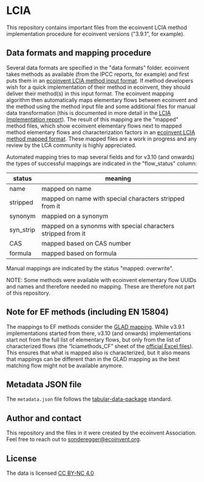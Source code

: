 # LCIA
This repository contains important files from the ecoinvent LCIA method implementation procedure for ecoinvent versions ("3.9.1", for example). 
## Data formats and mapping procedure
Several data formats are specified in the "data formats" folder. ecoinvent takes methods as available (from the IPCC reports, for example) and first puts them in an [ecoinvent LCIA method input format](data_formats/ecoinvent_lcia_method_input_format.md). If method developers wish for a quick implementation of their method in ecoinvent, they should deliver their method(s) in this input format. The ecoinvent mapping algorithm then automatically maps elementary flows between ecoinvent and the method using the method input file and some additional files for manual data transformation (this is documented in more detail in the [LCIA Implementation report](https://ecoinvent.org/wp-content/uploads/2022/12/LCIA_implementation_3.9-and-3.9.1.pdf)). The result of this mapping are the "mapped" method files, which show ecoinvent elementary flows next to mapped method elementary flows and characterization factors in an [ecoinvent LCIA method mapped format](data_formats/ecoinvent_lcia_method_mapped_format.md). These mapped files are a work in progress and any review by the LCA community is highly appreciated.

Automated mapping tries to map several fields and for v3.10 (and onwards) the types of successful mappings are indicated in the "flow_status" column:

|status		|meaning|
|---		|---|
|name		|mapped on name|
|stripped	|mapped on name with special characters stripped from it|
|synonym	|mappied on a synonym|
|syn_strip	|mapped on a synonms with special characters stripped from it|
|CAS		|mapped based on CAS number|
|formula	|mapped based on formula|

Manual mappings are indicated by the status "mapped: overwrite".

NOTE: Some methods were available with ecoinvent elementary flow UUIDs and names and therefore needed no mapping. These are therefore not part of this repository.

## Note for EF methods (including EN 15804)
The mappings to EF methods consider the [GLAD mapping](https://github.com/UNEP-Economy-Division/GLAD-ElementaryFlowResources/blob/master/Mapping/Output/Mapped_files/ecoinventEFv3.7-ILCD-EFv3.0.xlsx). While v3.9.1 implementations started from there, v3.10 (and onwards) implementations start not from the full list of elementary flows, but only from the list of characterized flows (the “lciamethods_CF” sheet of the [official Excel files](https://eplca.jrc.ec.europa.eu/permalink/EF3_1/EF-LCIAMethod_CF(EF-v3.1).xlsx)). This ensures that what is mapped also is characterized, but it also means that mappings can be different than in the GLAD mapping as the best matching flow might not be available anymore.

## Metadata JSON file
The ```metadata.json``` file follows the [tabular-data-package](https://dataprotocols.org/tabular-data-package/) standard.
## Author and contact
This repository and the files in it were created by the ecoinvent Association. Feel free to reach out to sonderegger@ecoinvent.org.
## License
The data is licensed [CC BY-NC 4.0](https://creativecommons.org/licenses/by-nc/4.0/)
